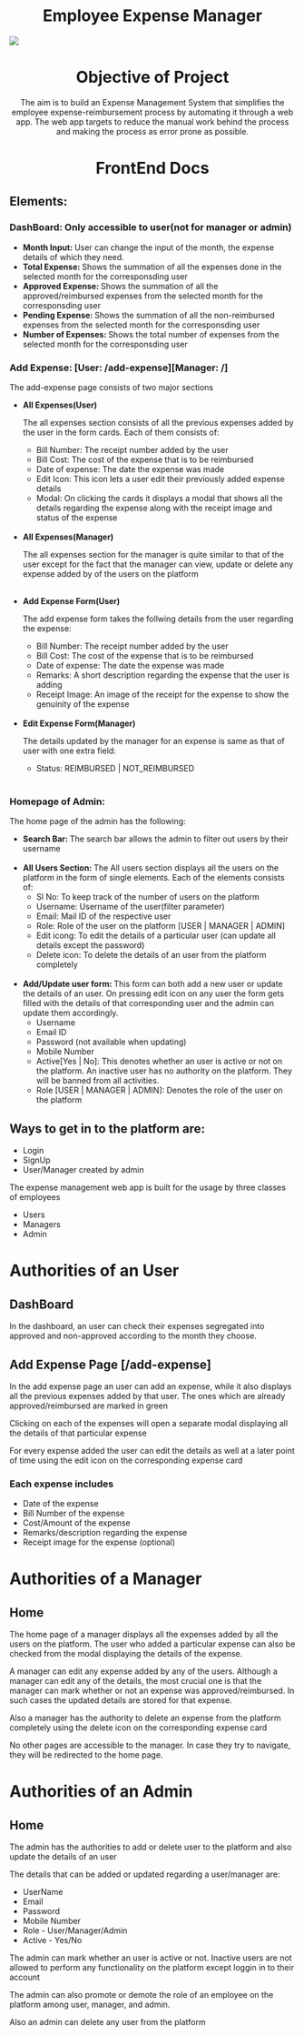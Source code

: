<h1 align="center">Employee Expense Manager</h1>
<img src="https://github.com/iamneowise/employeeexpensemgmtapp-react-FS_Team_159/blob/main/Images/User%20Dashboard.png?raw=true" />

<h1 align="center">Objective of Project</h1>
<p align="center">The aim is to build an Expense Management System that simplifies the employee expense-reimbursement process by automating it through a web app. The web app targets to reduce the manual work behind the process and making the process as error prone as possible.
</p>


<h1 align="center">FrontEnd Docs</h1>
<h2>Elements: </h2>
<h3><strong>DashBoard:</strong> Only accessible to user(not for manager or admin)</h3>
<ul>
  <li><strong>Month Input: </strong>User can change the input of the month, the expense details of which they need.</li>
  <li><strong>Total Expense: </strong>Shows the summation of all the expenses done in the selected month for the corresponsding user</li>
  <li><strong>Approved Expense: </strong>Shows the summation of all the approved/reimbursed expenses from the selected month for the corresponsding user</li>
  <li><strong>Pending Expense: </strong>Shows the summation of all the non-reimbursed expenses from the selected month for the corresponsding user</li>
  <li><strong>Number of Expenses: </strong>Shows the total number of expenses from the selected month for the corresponsding user</li>
</ul>

<h3><strong>Add Expense: [User: /add-expense][Manager: /]</strong></h3>
<p>The add-expense page consists of two major sections</p>
<ul>
  <li>
    <strong>All Expenses(User)</strong>
    <p>The all expenses section consists of all the previous expenses added by the user in the form cards. Each of them consists of:</p>
    <ul>
      <li>Bill Number: The receipt number added by the user</li>
      <li>Bill Cost: The cost of the expense that is to be reimbursed</li>
      <li>Date of expense: The date the expense was made</li>
      <li>Edit Icon: This icon lets a user edit their previously added expense details</li>
      <li>Modal: On clicking the cards it displays a modal that shows all the details regarding the expense along with the receipt image and status of the expense</li>
    </ul>
  </li><br>
  <li>
    <strong>All Expenses(Manager)</strong>
    <p>The all expenses section for the manager is quite similar to that of the user except for the fact that the manager can view, update or delete any expense added by of the users on the platform</p>
  </li><br>
  <li>
    <strong>Add Expense Form(User)</strong>
    <p>The add expense form takes the follwing details from the user regarding the expense: </p>
    <ul>
      <li>Bill Number: The receipt number added by the user</li>
      <li>Bill Cost: The cost of the expense that is to be reimbursed</li>
      <li>Date of expense: The date the expense was made</li>
      <li>Remarks: A short description regarding the expense that the user is adding</li>
      <li>Receipt Image: An image of the receipt for the expense to show the genuinity of the expense</li>
    </ul>
  </li><br>
  <li>
    <strong>Edit Expense Form(Manager)</strong>
    <p>The details updated by the manager for an expense is same as that of user with one extra field: </p>
    <ul>
      <li>Status: REIMBURSED | NOT_REIMBURSED</li>
    </ul>
  </li><br>
</ul>

<h3><strong>Homepage of Admin: </strong></h3>
<p>The home page of the admin has the following: </p>
<ul>
  <li><strong>Search Bar: </strong>The search bar allows the admin to filter out users by their username</li><br>
  <li><strong>All Users Section: </strong>The All users section displays all the users on the platform in the form of single elements. Each of the elements consists of: 
    <ul>
      <li>Sl No: To keep track of the number of users on the platform</li>
      <li>Username: Username of the user(filter parameter)</li>
      <li>Email: Mail ID of the respective user</li>
      <li>Role: Role of the user on the platform [USER | MANAGER | ADMIN]</li>
      <li>Edit icong: To edit the details of a particular user (can update all details except the password)</li>
      <li>Delete icon: To delete the details of an user from the platform completely</li>
    </ul>
  </li><br>
  <li><strong>Add/Update user form: </strong>This form can both add a new user or update the details of an user. On pressing edit icon on any user the form gets filled with the details of that corresponding user and the admin can update them accordingly.
    <ul>
      <li>Username</li>
      <li>Email ID</li>
      <li>Password (not available when updating)</li>
      <li>Mobile Number</li>
      <li>Active[Yes | No]: This denotes whether an user is active or not on the platform. An inactive user has no authority on the platform. They will be banned from all activities.</li>
      <li>Role [USER | MANAGER | ADMIN]: Denotes the role of the user on the platform</li>
    </ul>
  </li>
</ul>



<h2>Ways to get in to the platform are: </h2>
  <ul>
    <li>Login</li>
    <li>SignUp</li>
    <li>User/Manager created by admin</li>
  </ul>

<p>The expense management web app is built for the usage by three classes of employees
  <ul>
    <li>Users</li>
    <li>Managers</li>
    <li>Admin</li>
  </ul>
</p>

<h1>Authorities of an User</h1>
<h2>DashBoard</h2>
<p>In the dashboard, an user can check their expenses segregated into approved and non-approved according to the month they choose.</p>

<h2>Add Expense Page <strong>[/add-expense]</strong></h2>
<p>In the add expense page an user can add an expense, while it also displays all the previous expenses added by that user. The ones which are already approved/reimbursed are marked in green</p>

<p>Clicking on each of the expenses will open a separate modal displaying all the details of that particular expense</p>

<p>For every expense added the user can edit the details as well at a later point of time using the edit icon on the corresponding expense card</p>

<h3>Each expense includes</h3>
<ul>
  <li>Date of the expense</li>
  <li>Bill Number of the expense</li>
  <li>Cost/Amount of the expense</li>
  <li>Remarks/description regarding the expense</li>
  <li>Receipt image for the expense (optional)</li>
</ul>

<h1>Authorities of a Manager</h1>
<h2>Home</h2>
<p>The home page of a manager displays all the expenses added by all the users on the platform. The user who added a particular expense can also be checked from the modal displaying the details of the expense.</p>
<p>A manager can edit any expense added by any of the users. Although a manager can edit any of the details, the most crucial one is that the manager can mark whether or not an expense was approved/reimbursed. In such cases the updated details are stored for that expense.</p>

<p>Also a manager has the authority to delete an expense from  the platform completely using the delete icon on the corresponding expense card</p>

<p>No other pages are accessible to the manager. In case they try to navigate, they will be redirected to the home page.</p>

<h1>Authorities of an Admin</h1>
<h2>Home</h2>
<p>The admin has the authorities to add or delete user to the platform and also update the details of an user</p>
<p>The details that can be added or updated regarding a user/manager are:</p>
<ul>
  <li>UserName</li>
  <li>Email</li>
  <li>Password</li>
  <li>Mobile Number</li>
  <li>Role - User/Manager/Admin</li>
  <li>Active - Yes/No</li>
</ul>

<p>The admin can mark whether an user is active or not. Inactive users are not allowed to perform any functionality on the platform except loggin in to their account</p>

<p>The admin can also promote or demote the role of an employee on the platform among user, manager, and admin.</p>

<p>Also an admin can delete any user from the platform</p>
